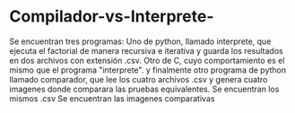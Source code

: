 # Compilador-vs-Interprete-

Se encuentran tres programas: Uno de python, llamado interprete, que ejecuta el factorial de manera recursiva e iterativa y guarda los resultados en dos archivos con extensión .csv. Otro de C, cuyo comportamiento es el mismo que el programa "interprete". y finalmente otro programa de python llamado comparador, que lee los cuatro archivos .csv y genera cuatro imagenes donde comparara las pruebas equivalentes.
Se encuentran los mismos .csv
Se encuentran las imagenes comparativas
